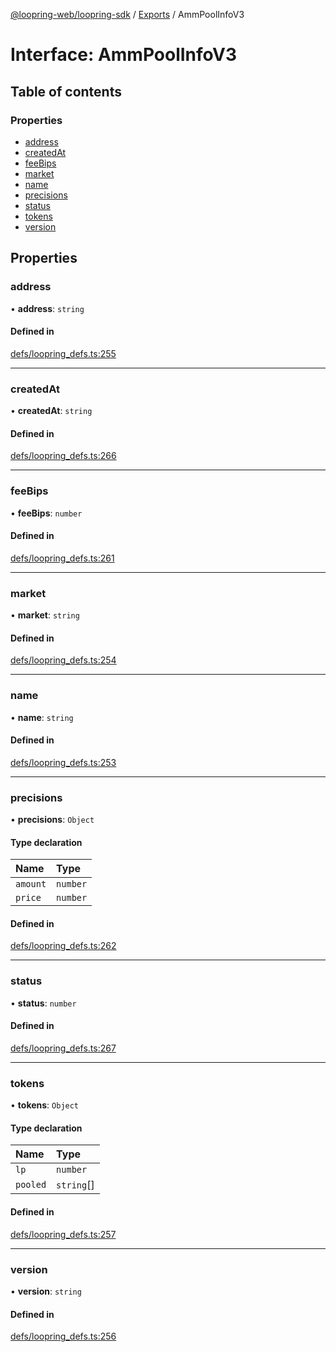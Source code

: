 [@loopring-web/loopring-sdk](../README.md) / [Exports](../modules.md) / AmmPoolInfoV3

# Interface: AmmPoolInfoV3

## Table of contents

### Properties

- [address](AmmPoolInfoV3.md#address)
- [createdAt](AmmPoolInfoV3.md#createdat)
- [feeBips](AmmPoolInfoV3.md#feebips)
- [market](AmmPoolInfoV3.md#market)
- [name](AmmPoolInfoV3.md#name)
- [precisions](AmmPoolInfoV3.md#precisions)
- [status](AmmPoolInfoV3.md#status)
- [tokens](AmmPoolInfoV3.md#tokens)
- [version](AmmPoolInfoV3.md#version)

## Properties

### address

• **address**: `string`

#### Defined in

[defs/loopring_defs.ts:255](https://github.com/Loopring/loopring_sdk/blob/c031084/src/defs/loopring_defs.ts#L255)

___

### createdAt

• **createdAt**: `string`

#### Defined in

[defs/loopring_defs.ts:266](https://github.com/Loopring/loopring_sdk/blob/c031084/src/defs/loopring_defs.ts#L266)

___

### feeBips

• **feeBips**: `number`

#### Defined in

[defs/loopring_defs.ts:261](https://github.com/Loopring/loopring_sdk/blob/c031084/src/defs/loopring_defs.ts#L261)

___

### market

• **market**: `string`

#### Defined in

[defs/loopring_defs.ts:254](https://github.com/Loopring/loopring_sdk/blob/c031084/src/defs/loopring_defs.ts#L254)

___

### name

• **name**: `string`

#### Defined in

[defs/loopring_defs.ts:253](https://github.com/Loopring/loopring_sdk/blob/c031084/src/defs/loopring_defs.ts#L253)

___

### precisions

• **precisions**: `Object`

#### Type declaration

| Name | Type |
| :------ | :------ |
| `amount` | `number` |
| `price` | `number` |

#### Defined in

[defs/loopring_defs.ts:262](https://github.com/Loopring/loopring_sdk/blob/c031084/src/defs/loopring_defs.ts#L262)

___

### status

• **status**: `number`

#### Defined in

[defs/loopring_defs.ts:267](https://github.com/Loopring/loopring_sdk/blob/c031084/src/defs/loopring_defs.ts#L267)

___

### tokens

• **tokens**: `Object`

#### Type declaration

| Name | Type |
| :------ | :------ |
| `lp` | `number` |
| `pooled` | `string`[] |

#### Defined in

[defs/loopring_defs.ts:257](https://github.com/Loopring/loopring_sdk/blob/c031084/src/defs/loopring_defs.ts#L257)

___

### version

• **version**: `string`

#### Defined in

[defs/loopring_defs.ts:256](https://github.com/Loopring/loopring_sdk/blob/c031084/src/defs/loopring_defs.ts#L256)
